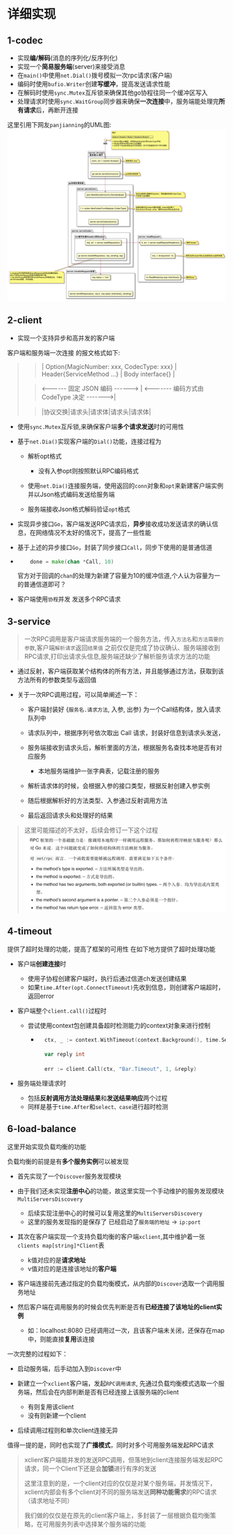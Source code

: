# 详细实现

## 1-codec

- 实现**编/解码**(消息的序列化/反序列化)
- 实现一个**简易服务端**(server)来接受消息
- 在`main()`中使用`net.Dial()`拨号模拟一次rpc请求(客户端)
- 编码时使用`bufio.Writer`创建**写缓冲**，提高发送请求性能
- 在解码时使用`sync.Mutex`互斥锁来确保其他go协程往同一个缓冲区写入
- 处理请求时使用`sync.WaitGroup`同步器来确保**一次连接**中，服务端能处理完**所有请求**后，再断开连接

这里引用下网友`panjianning`的UML图:
![](img/codec_1.png)

## 2-client

- 实现一个支持异步和高并发的客户端

客户端和服务端一次连接 的报文格式如下:

>>| Option{MagicNumber: xxx, CodecType: xxx} | Header{ServiceMethod ...} | Body interface{} |
>
>> <------      固定 JSON 编码      ------>  | <-------   编码方式由 CodeType 决定   ------->|
>
>>|协议交换|请求头|请求体|请求头|请求体|
- 使用`sync.Mutex`互斥锁,来确保客户端**多个请求发送**时的可用性
- 基于`net.Dia()`实现客户端的`Dial()`功能，连接过程为

    - 解析opt格式
  
        - 没有入参opt则按照默认RPC编码格式
    - 使用`net.Dia()`连接服务端，使用返回的`conn`对象和`opt`来新建客户端实例并以Json格式编码发送给服务端
    - 服务端接收Json格式解码验证`opt`格式
- 实现异步接口`Go`，客户端发送RPC请求后，**异步**接收成功发送请求的确认信息，在网络情况不太好的情况下，提高了一些性能
- 基于上述的异步接口`Go`，封装了同步接口`Call`，同步下使用的是普通信道
- 
    ```go
        done = make(chan *Call, 10)
    ```
    官方对于回调的`chan`的处理为新建了容量为10的缓冲信道,个人认为容量为一的普通信道即可？

- 客户端使用`协程`并发 发送多个RPC请求

## 3-service
> 一次RPC调用是客户端请求服务端的一个服务方法，传入`方法名`和`方法需要的参数`,客户端`解析请求`返回`结果值`
> 之前仅仅是完成了协议确认、服务端接收到RPC请求,打印出请求头信息,服务端还缺少了解析服务请求方法的功能

- 通过反射，客户端获取某个结构体的所有方法，并且能够通过方法，获取到该方法所有的参数类型与返回值

- 关于一次RPC调用过程，可以简单阐述一下：

  - 客户端封装好 {`服务名.请求方法`, 入参, 出参} 为一个Call结构体，放入请求队列中
  - 请求队列中，根据序列号依次取出 Call 请求，封装好信息到请求头发送，
  - 服务端接收到请求头后，解析里面的方法，根据服务名查找本地是否有对应服务
  
    - 本地服务端维护一张字典表，记载注册的服务
  - 解析请求体的时候，会根据入参的接口类型，根据反射创建入参实例
  - 随后根据解析好的方法类型、入参通过反射调用方法
  - 最后返回请求头和处理好的结果

>这里可能描述的不太好，后续会修订一下这个过程
![](img/service_1.png)


## 4-timeout
提供了超时处理的功能，提高了框架的可用性
在如下地方提供了超时处理功能

- 客户端**创建连接**时

  - 使用子协程创建客户端时，执行后通过信道ch发送创建结果
  - 如果`time.After(opt.ConnectTimeout)`先收到信息，则创建客户端超时，返回error
  
- 客户端整个`client.call()`过程时

  - 尝试使用context包创建具备超时检测能力的context对象来进行控制
    
    - ```go
        ctx, _ := context.WithTimeout(context.Background(), time.Second)
      
        var reply int
      
        err := client.Call(ctx, "Bar.Timeout", 1, &reply)
      ```

- 服务端处理请求时

  - 包括**反射调用方法处理结果**和**发送结果响应**两个过程
  - 同样是基于`time.After`和`select、case`进行超时检测


## 6-load-balance
这里开始实现负载均衡的功能

负载均衡的前提是有**多个服务实例**可以被发现

- 首先实现了一个`Discover`服务发现模块
- 由于我们还未实现**注册中心**的功能，故这里实现一个手动维护的服务发现模块`MultiServersDiscovery`

  - 后续实现注册中心的时候可以复用这里的`MultiServersDiscovery`
  - 这里的服务发现指的是保存了 已经启动了`服务端的地址` -> `ip:port`

- 其次在客户端实现一个支持负载均衡的客户端`xclient`,其中维护着一张`clients map[string]*Client`表

  - k值对应的是**请求地址**
  - v值对应的是连接该地址的**客户端**

- 客户端连接前先通过指定的负载均衡模式，从内部的`Discover`选取一个调用服务地址
- 然后客户端在调用服务的时候会优先判断是否有**已经连接了该地址的client实例**

  - 如：localhost:8080 已经调用过一次，且该客户端未关闭，还保存在map中，则能直接**复用**该连接

一次完整的过程如下：

- 启动服务端，后手动加入到`Discover`中
- 新建立一个`xclient`客户端，发起`RPC调用请求`, 先通过负载均衡模式选取一个服务端，然后会在内部判断是否有已经连接上该服务端的client

  - 有则复用该client
  - 没有则新建一个client

- 后续调用过程则和单次client连接无异
  
值得一提的是，同时也实现了**广播模式**，同时对多个可用服务端发起RPC请求

> xclient客户端能并发的发送RPC调用，但落地到client连接服务端发起RPC请求，同一个Client下还是会**加锁**进行有序的发送
> 
> 这里注意到的是，一个client对应的仅仅是对某个服务端，并发情况下，xclient内部会有多个client对不同的服务端发送**同种功能需求**的RPC请求（请求地址不同）
> 
> 我们做的仅仅是在原先的client客户端上，多封装了一层根据负载均衡策略，在可用服务列表中选择某个服务端的功能

